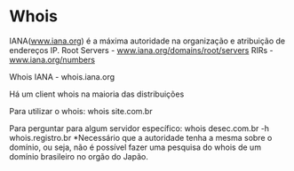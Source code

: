 # Whois

IANA(www.iana.org) é a máxima autoridade na organização e atribuição de 
endereços IP.
Root Servers - www.iana.org/domains/root/servers
RIRs - www.iana.org/numbers

Whois IANA - whois.iana.org

Há um client whois na maioria das distribuições

Para utilizar o whois:
whois site.com.br

Para perguntar para algum servidor específico:
whois desec.com.br -h whois.registro.br
*Necessário que a autoridade tenha a mesma sobre o domínio, ou seja, não 
é possível fazer uma pesquisa do whois de um domínio brasileiro no orgão 
do Japão.
